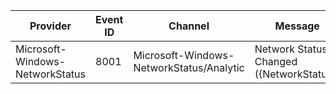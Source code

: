 Provider                         |  Event ID  |  Channel                                   |  Message
---------------------------------|------------|--------------------------------------------|------------------------------------------
Microsoft-Windows-NetworkStatus  |  8001      |  Microsoft-Windows-NetworkStatus/Analytic  |  Network Status Changed ({NetworkStatus})
